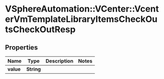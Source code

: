 # VSphereAutomation::VCenter::VcenterVmTemplateLibraryItemsCheckOutsCheckOutResp

## Properties
Name | Type | Description | Notes
------------ | ------------- | ------------- | -------------
**value** | **String** |  | 


